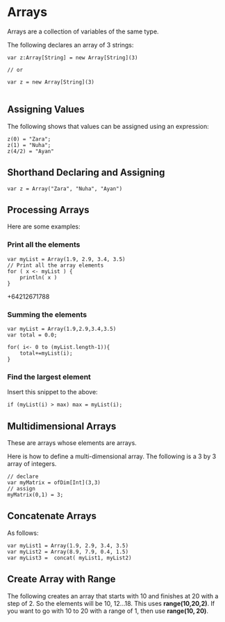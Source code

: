 # Arrays
Arrays are a collection of variables of the same type.

The following declares an array of 3 strings:

```
var z:Array[String] = new Array[String](3)

// or

var z = new Array[String](3)


```

## Assigning Values
The following shows that values can be assigned using an expression:

```
z(0) = "Zara"; 
z(1) = "Nuha"; 
z(4/2) = "Ayan"
```

## Shorthand Declaring and Assigning

```
var z = Array("Zara", "Nuha", "Ayan")
```

## Processing Arrays
Here are some examples:

### Print all the elements
```
var myList = Array(1.9, 2.9, 3.4, 3.5)
// Print all the array elements
for ( x <- myList ) {
	println( x )
}
```
+64212671788
### Summing the elements
```
var myList = Array(1.9,2.9,3.4,3.5)
var total = 0.0;

for( i<- 0 to (myList.length-1)){
	total+=myList(i);
}

```

### Find the largest element
Insert this snippet to the above:

```
if (myList(i) > max) max = myList(i);

```

## Multidimensional Arrays
These are arrays whose elements are arrays.

Here is how to define a multi-dimensional array. The following is a 3 by 3 array of integers.

```
// declare
var myMatrix = ofDim[Int](3,3)
// assign
myMatrix(0,1) = 3;

```

## Concatenate Arrays
As follows:

```
var myList1 = Array(1.9, 2.9, 3.4, 3.5)
var myList2 = Array(8.9, 7.9, 0.4, 1.5)
var myList3 =  concat( myList1, myList2)
```

## Create Array with Range
The following creates an array that starts with 10 and finishes at 20 with a step of 2. So the elements will be 10, 12...18.  This uses **range(10,20,2)**.  If you want to go with 10 to 20 with a range of 1, then use **range(10, 20)**.








